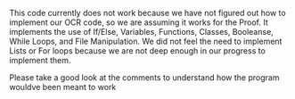 This code currently does not work because we have not figured out how to implement our OCR code, so we are assuming it works for the Proof.
It implements the use of If/Else, Variables, Functions, Classes, Booleanse, While Loops, and File Manipulation. We did not feel the need to implement Lists or For loops because we are not deep enough in our progress to implement them.

Please take a good look at the comments to understand how the program wouldve been meant to work
